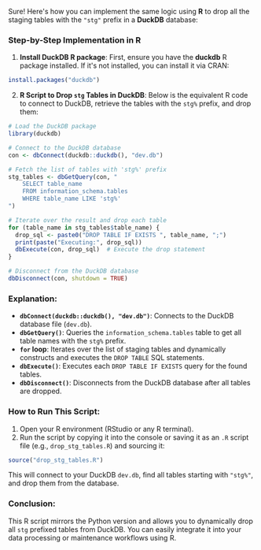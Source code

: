 Sure! Here's how you can implement the same logic using **R** to drop all the staging tables with the `"stg"` prefix in a **DuckDB** database:

### Step-by-Step Implementation in R

1. **Install DuckDB R package**: First, ensure you have the **duckdb** R package installed. If it's not installed, you can install it via CRAN:

```r
install.packages("duckdb")
```

2. **R Script to Drop `stg` Tables in DuckDB**: Below is the equivalent R code to connect to DuckDB, retrieve the tables with the `stg%` prefix, and drop them:

```r
# Load the DuckDB package
library(duckdb)

# Connect to the DuckDB database
con <- dbConnect(duckdb::duckdb(), "dev.db")

# Fetch the list of tables with 'stg%' prefix
stg_tables <- dbGetQuery(con, "
    SELECT table_name
    FROM information_schema.tables
    WHERE table_name LIKE 'stg%'
")

# Iterate over the result and drop each table
for (table_name in stg_tables$table_name) {
  drop_sql <- paste0("DROP TABLE IF EXISTS ", table_name, ";")
  print(paste("Executing:", drop_sql))
  dbExecute(con, drop_sql)  # Execute the drop statement
}

# Disconnect from the DuckDB database
dbDisconnect(con, shutdown = TRUE)
```

### Explanation:
- **`dbConnect(duckdb::duckdb(), "dev.db")`**: Connects to the DuckDB database file (`dev.db`).
- **`dbGetQuery()`**: Queries the `information_schema.tables` table to get all table names with the `stg%` prefix.
- **`for` loop**: Iterates over the list of staging tables and dynamically constructs and executes the `DROP TABLE` SQL statements.
- **`dbExecute()`**: Executes each `DROP TABLE IF EXISTS` query for the found tables.
- **`dbDisconnect()`**: Disconnects from the DuckDB database after all tables are dropped.

### How to Run This Script:
1. Open your R environment (RStudio or any R terminal).
2. Run the script by copying it into the console or saving it as an `.R` script file (e.g., `drop_stg_tables.R`) and sourcing it:

```r
source("drop_stg_tables.R")
```

This will connect to your DuckDB `dev.db`, find all tables starting with `"stg%"`, and drop them from the database.

### Conclusion:
This R script mirrors the Python version and allows you to dynamically drop all `stg` prefixed tables from DuckDB. You can easily integrate it into your data processing or maintenance workflows using R.
